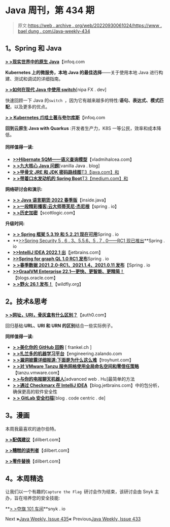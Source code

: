 # Java 周刊，第 434 期

> 原文:[https://web . archive . org/web/20220930061024/https://www . bael dung . com/Java-weekly-434](https://web.archive.org/web/20220930061024/https://www.baeldung.com/java-weekly-434)

## **1。Spring 和 Java**

**[> >现实世界中的原生 Java](https://web.archive.org/web/20220815045842/https://www.infoq.com/articles/native-java-real-world)**【infoq.com

**Kubernetes 上的微服务，本地 Java 的最佳选择**——关于使用本地 Java 进行构建、测试和调试的详细指南。

[**> >如何在现代 Java 中使用 switch**](https://web.archive.org/web/20220815045842/https://nipafx.dev/java-switch/)[nipa FX . dev]

快速回顾一下 Java 的`switch `，因为它有越来越多的特性:**语句、表达式、模式匹配**，以及更多的优点。

[**> > Kubernetes 爪哇土著与夸尔库斯**](https://web.archive.org/web/20220815045842/https://www.infoq.com/articles/native-java-quarkus/)【infoq.com

**回到云原生 Java with Quarkus** :开发者生产力，K8S 一等公民，效率和成本降低。

#### **同样值得一读:**

*   **[>>Hibernate SQM——语义查询模型](https://web.archive.org/web/20220815045842/https://vladmihalcea.com/hibernate-sqm-semantic-query-model/)**【vladmihalcea.com】
*   [**> >九大核心 Java 问题**](https://web.archive.org/web/20220815045842/http://blog.vanillajava.blog/2022/04/nine-core-java-questions.html)[vanilla Java . blog]
*   [**> >甲骨文 JRE 和 JDK 密码路线图**T3【java.com】和](https://web.archive.org/web/20220815045842/https://www.java.com/en/jre-jdk-cryptoroadmap.html)
*   [**> >带着口水发动机的 Spring Boot**T3【medium.com】和](https://web.archive.org/web/20220815045842/https://medium.com/codex/spring-boot-with-drools-engine-7119774c559f)

**网络研讨会和演示:**

*   [**> > Java 语言期货:2022 春季版**](https://web.archive.org/web/20220815045842/https://inside.java/2022/04/19/odl-java-lang-futures-spring-2022/)【inside.java】
*   [**> >一段精彩播客:云大师蒂芙尼·杰尼根**](https://web.archive.org/web/20220815045842/https://spring.io/blog/2022/04/14/a-bootiful-podcast-cloud-guru-tiffany-jernigan)【spring . io】
*   [**> >历史加密**](https://web.archive.org/web/20220815045842/https://blog.scottlogic.com/2022/04/06/history-of-encryption.html)【scottlogic.com】

**升级时间:**

*   [**> > Spring 框架 5.3.19 和 5.2.21 现在可用**](https://web.archive.org/web/20220815045842/https://spring.io/blog/2022/04/13/spring-framework-5-3-19-and-5-2-21-available-now)Spring . io
*   **[>>Spring Security 5 . 6 . 3、5.5.6、](https://web.archive.org/web/20220815045842/https://spring.io/blog/2022/04/18/spring-security-5-6-3-and-5-5-6-available-now)[5 . 7 . 0——RC1 现已推出](https://web.archive.org/web/20220815045842/https://spring.io/blog/2022/04/18/spring-security-5-7-0-rc1-released)**Spring . io
*   [**>>IntelliJ IDEA 2022.1 出**](https://web.archive.org/web/20220815045842/https://blog.jetbrains.com/idea/2022/04/intellij-idea-2022-1/)【jetbrains.com】
*   [**>>Spring for graph QL 1.0 RC1 发布**](https://web.archive.org/web/20220815045842/https://spring.io/blog/2022/04/20/spring-for-graphql-1-0-rc1-released)Spring . io
*   [**> >春季数据 2021.2.0-RC1、2021.1.4、2021.0.11 发布**](https://web.archive.org/web/20220815045842/https://spring.io/blog/2022/04/19/spring-data-2021-2-0-rc1-2021-1-4-and-2021-0-11-released)【Spring . io
*   [**>>GraalVM Enterprise 22.1—更快、更智能、更精简！**](https://web.archive.org/web/20220815045842/https://blogs.oracle.com/java/post/graalvm-enterprise-221--faster-smarter-leaner)【blogs.oracle.com】
*   [**> >野火 26.1 发布！**](https://web.archive.org/web/20220815045842/https://www.wildfly.org//news/2022/04/14/WildFly261-Final-Released/)【wildfly.org】

## **2。技术&思考**

**[> >网址，URI，骨灰盒有什么区别？](https://web.archive.org/web/20220815045842/https://auth0.com/blog/url-uri-urn-differences/)**【auth0.com】

回归基础:**URL、URI 和 URN 的区别**结合一些实际例子。

**同样值得一读:**

*   [**> >美化你的 GitHub 回购**](https://web.archive.org/web/20220815045842/https://blog.frankel.ch/beautify-github-repo/) [ frankel.ch ]
*   **[> >扎兰多的机器学习平台](https://web.archive.org/web/20220815045842/https://engineering.zalando.com/posts/2022/04/zalando-machine-learning-platform.html)**【engineering.zalando.com
*   [**> >漏洞披露详细报道:下面是为什么这么难**](https://web.archive.org/web/20220815045842/https://www.troyhunt.com/breach-disclosure-blow-by-blow-heres-why-its-so-hard/)【troyhunt.com】
*   [**> >对 VMware Tanzu 服务网格使用全局命名空间和零信任策略**](https://web.archive.org/web/20220815045842/https://tanzu.vmware.com/content/blog/using-global-namespaces-zero-trust-policies-vmware-tanzu-service-mesh)【tanzu.vmware.com】
*   **[> >与你的电报聊天机器人](https://web.archive.org/web/20220815045842/https://advancedweb.hu/the-easiest-way-to-set-up-a-chat-with-your-telegram-bot/)**[advanced web . Hu]最简单的方法
*   [**> >通过 Checkmarx 在 IntelliJ IDEA**](https://web.archive.org/web/20220815045842/https://blog.jetbrains.com/idea/2022/04/ensure-greater-software-security-with-package-analysis-by-checkmarx-in-intellij-idea/)【blog.jetbrains.com】中的包分析，确保更高的软件安全性
*   [**> > GitLab 安全扫描**](https://web.archive.org/web/20220815045842/https://blog.codecentric.de/en/2022/04/gitlab-security-scanning-part-2/)[blog . code centric . de]

## **3。漫画**

本周我最喜欢的迪尔伯特。

[**> >配偶建议**](https://web.archive.org/web/20220815045842/https://dilbert.com/strip/2022-04-20)【dilbert.com】

[**> >糟糕的谈判者**](https://web.archive.org/web/20220815045842/https://dilbert.com/strip/2022-04-16)【dilbert.com】

[**> >零件替换**](https://web.archive.org/web/20220815045842/https://dilbert.com/strip/2022-04-15)【dilbert.com】

## **4。本周精选**

让我们以一个有趣的`Capture the Flag `研讨会作为结束，该研讨会由 Snyk 主办，旨在培养您的安全技能:

**[> >夺旗 101 车间](/web/20220815045842/https://www.baeldung.com/snyk-ctf)**snyk . io

Next **»**[Java Weekly, Issue 435](/web/20220815045842/https://www.baeldung.com/java-weekly-435)**«** Previous[Java Weekly, Issue 433](/web/20220815045842/https://www.baeldung.com/java-weekly-433)